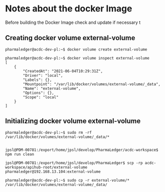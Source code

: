 # Notes about the docker Image

Before building the Docker Image check and update if necessary t

## Creating docker volume external-volume

```
pharmaledger@acdc-dev-pl:~$ docker volume create external-volume

pharmaledger@acdc-dev-pl:~$ docker volume inspect external-volume
[
    {
        "CreatedAt": "2021-06-04T10:29:31Z",
        "Driver": "local",
        "Labels": {},
        "Mountpoint": "/var/lib/docker/volumes/external-volume/_data",
        "Name": "external-volume",
        "Options": {},
        "Scope": "local"
    }
]
```

## Initializing docker volume external-volume
```
pharmaledger@acdc-dev-pl:~$ sudo rm -rf /var/lib/docker/volumes/external-volume/_data/*


jpsl@PDM-00781:/export/home/jpsl/develop/PharmaLedger/acdc-workspace$ npm run clean

jpsl@PDM-00781:/export/home/jpsl/develop/PharmaLedger$ scp -rp acdc-workspace/apihub-root/external-volume pharmaledger@192.168.13.104:external-volume

pharmaledger@acdc-dev-pl:~$ sudo cp -r external-volume/* /var/lib/docker/volumes/external-volume/_data/

```
